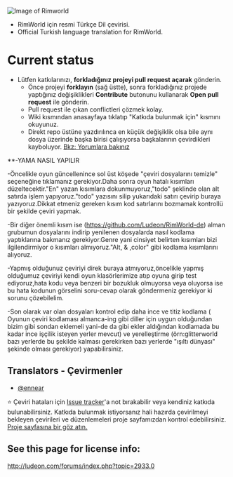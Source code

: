 ![Image of Rimworld](http://rimworldwiki.com/images/thumb/8/8c/Rimworldlogo.png/600px-Rimworldlogo.png)

* RimWorld için resmi Türkçe Dil çevirisi.
* Official Turkish language translation for RimWorld.

# Current status
* Lütfen katkılarınızı, **forkladığınız projeyi pull request açarak** gönderin. 
    * Önce projeyi **forklayın** (sağ üstte), sonra forkladığınız projede yaptığınız değişiklikleri **Contribute** butonunu kullanarak **Open pull request** ile gönderin.
    * Pull request ile çıkan conflictleri çözmek kolay. 
    * Wiki kısmından anasayfaya tıklatıp "Katkıda bulunmak için" kısmını okuyunuz.
    * Direkt repo üstüne yazdırılınca en küçük değişiklik olsa bile aynı dosya üzerinde başka birisi çalışıyorsa başkalarının çevirdikleri kayboluyor. [Bkz: Yorumlara bakınız](https://github.com/Ludeon/RimWorld-Turkish/commit/f3c73a008d2083b61a4aef5a646a72bb0c225b65#comments)

**-YAMA NASIL YAPILIR
  
  -Öncelikle oyun güncellenince sol üst köşede "çeviri dosyalarını temizle" seçeneğine tıklamanız gerekiyor.Daha sonra oyun hatalı kısımları düzeltecektir."En" yazan kısımlara dokunmuyoruz,"todo" şeklinde olan alt satırda işlem yapıyoruz."todo" yazısını silip yukarıdaki satırı çevirip buraya yazıyoruz.Dikkat etmeniz gereken kısım kod satırlarını bozmamak kontrollü bir şekilde çeviri yapmak. 

  -Bir diğer önemli kısım ise (https://github.com/Ludeon/RimWorld-de)  alman grubumun dosyalarını indirip yenilenen dosyalarda nasıl kodlama yaptıklarına bakmanız gerekiyor.Genre yani cinsiyet belirten kısımları bizi ilgilendirmiyor o kısımları almıyoruz."Alt, & ,color" gibi kodlama kısımlarını alıyoruz.
 
  -Yapmış olduğunuz çeviriyi direk buraya atmıyoruz,öncelikle yapmış olduğumuz çeviriyi kendi oyun klasörlerimize atıp oyuna girip test ediyoruz,hata kodu veya benzeri bir bozukluk olmuyorsa veya oluyorsa ise bu hata kodunun görselini soru-cevap olarak göndermeniz gerekiyor ki sorunu çözebilelim.
 
  -Son olarak var olan dosyaları kontrol edip daha ince ve titiz kodlama ( Oyunun çeviri kodlaması almanca-ing gibi diller için uygun olduğundan bizim gibi sondan eklemeli yani-de da gibi ekler aldığından kodlamada bu kadar ince işçilik isteyen yerler mevcut) ve yerelleştirme (örn:glitterworld bazı yerlerde bu şekilde kalması gerekirken bazı yerlerde "ışıltı dünyası" şekinde olması gerekiyor) yapabilirsiniz.

## Translators - Çevirmenler


* [@ennear](https://github.com/ennear)



:star: Çeviri hataları için [Issue tracker](https://github.com/Ludeon/RimWorld-Turkish/issues)'a not bırakabilir veya kendiniz katkıda bulunabilirsiniz. Katkıda bulunmak istiyorsanız hali hazırda çevirilmeyi bekleyen çevirileri ve düzenlemeleri proje sayfamızdan kontrol edebilirsiniz.
[Proje sayfasına bir göz atın.](https://github.com/Ludeon/RimWorld-Turkish/projects)


## See this page for license info:

http://ludeon.com/forums/index.php?topic=2933.0
